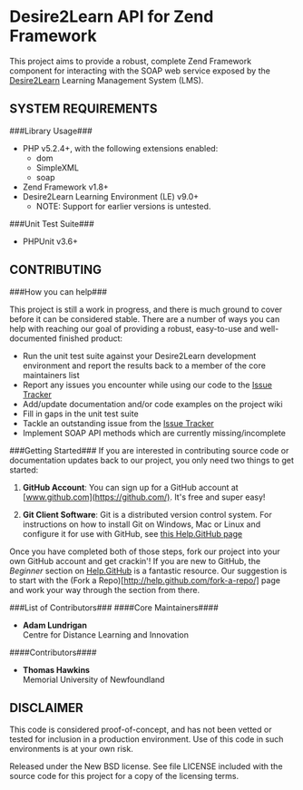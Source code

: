 Desire2Learn API for Zend Framework
===================================

This project aims to provide a robust, complete Zend Framework component for 
interacting with the SOAP web service exposed by the [Desire2Learn](http://www.desire2learn.com) 
Learning Management System (LMS).  

SYSTEM REQUIREMENTS
-------------------
###Library Usage###
* PHP v5.2.4+, with the following extensions enabled:
    * dom
    * SimpleXML
    * soap
* Zend Framework v1.8+
* Desire2Learn Learning Environment (LE) v9.0+
    * NOTE: Support for earlier versions is untested.

###Unit Test Suite###
* PHPUnit v3.6+

CONTRIBUTING
------------

###How you can help###

This project is still a work in progress, and there is much ground to cover before it can be considered stable.  There are a number of ways you can help with reaching our goal of providing a robust, easy-to-use and well-documented finished product:

* Run the unit test suite against your Desire2Learn development environment and report the results back to a member of the core maintainers list
* Report any issues you encounter while using our code to the [Issue Tracker](https://github.com/adamlundrigan/zfD2L/issues)
* Add/update documentation and/or code examples on the project wiki
* Fill in gaps in the unit test suite
* Tackle an outstanding issue from the [Issue Tracker](https://github.com/adamlundrigan/zfD2L/issues)
* Implement SOAP API methods which are currently missing/incomplete

###Getting Started###
If you are interested in contributing source code or documentation updates back to our project, you only need two things to get started:

1. __GitHub Account__: You can sign up for a GitHub account at [www.github.com](https://github.com/).  It's free and super easy!

2. __Git Client Software__:  Git is a distributed version control system.  For instructions on how to install Git on Windows, Mac or Linux and configure it for use with GitHub, see [this Help.GitHub page](http://help.github.com/win-set-up-git/)

Once you have completed both of those steps, fork our project into your own GitHub account and get crackin'!  If you are new to GitHub, the *Beginner* section on [Help.GitHub](http://help.github.com) is a fantastic resource.  Our suggestion is to start with the (Fork a Repo)[http://help.github.com/fork-a-repo/] page and work your way through the section from there.


###List of Contributors###
####Core Maintainers####

* __Adam Lundrigan__<br />Centre for Distance Learning and Innovation

####Contributors####
* __Thomas Hawkins__<br />Memorial University of Newfoundland

DISCLAIMER
----------

This code is considered proof-of-concept, and has not been vetted or tested for
inclusion in a production environment.  Use of this code in such environments is
at your own risk. 

Released under the New BSD license.  See file LICENSE included with the source 
code for this project for a copy of the licensing terms. 
